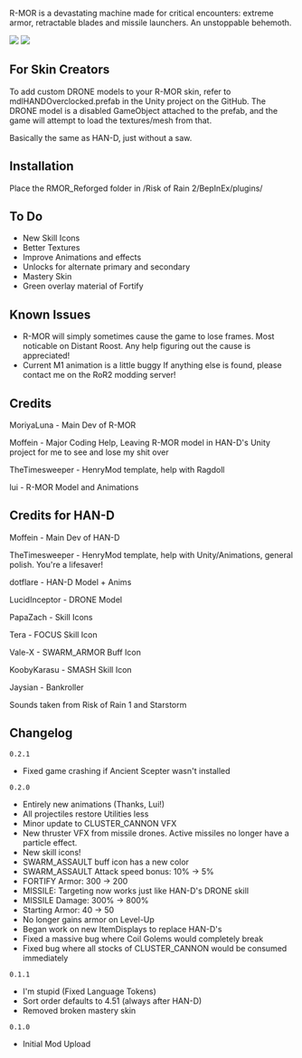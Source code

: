 R-MOR is a devastating machine made for critical encounters: extreme armor, retractable blades and missile launchers. An unstoppable behemoth.

[![](https://media.discordapp.net/attachments/739985285252775936/1057368556146262066/20221227023126_1.jpg?width=1202&height=676)]()
[![](https://media.discordapp.net/attachments/739985285252775936/1057368556146262066/20221227023126_1.jpg?width=1202&height=676)]()

## For Skin Creators

To add custom DRONE models to your R-MOR skin, refer to mdlHANDOverclocked.prefab in the Unity project on the GitHub. The DRONE model is a disabled GameObject attached to the prefab, and the game will attempt to load the textures/mesh from that.

Basically the same as HAN-D, just without a saw.

## Installation

Place the RMOR_Reforged folder in /Risk of Rain 2/BepInEx/plugins/  

## To Do
- New Skill Icons
- Better Textures
- Improve Animations and effects
- Unlocks for alternate primary and secondary
- Mastery Skin
- Green overlay material of Fortify

## Known Issues
- R-MOR will simply sometimes cause the game to lose frames. Most noticable on Distant Roost. Any help figuring out the cause is appreciated!
- Current M1 animation is a little buggy
If anything else is found, please contact me on the RoR2 modding server!

## Credits

MoriyaLuna - Main Dev of R-MOR

Moffein - Major Coding Help, Leaving R-MOR model in HAN-D's Unity project for me to see and lose my shit over

TheTimesweeper - HenryMod template, help with Ragdoll

lui - R-MOR Model and Animations

## Credits for HAN-D

Moffein - Main Dev of HAN-D

TheTimesweeper - HenryMod template, help with Unity/Animations, general polish. You're a lifesaver!

dotflare - HAN-D Model + Anims

LucidInceptor - DRONE Model

PapaZach - Skill Icons

Tera - FOCUS Skill Icon

Vale-X - SWARM_ARMOR Buff Icon

KoobyKarasu - SMASH Skill Icon

Jaysian - Bankroller

Sounds taken from Risk of Rain 1 and Starstorm

## Changelog

`0.2.1`
- Fixed game crashing if Ancient Scepter wasn't installed

`0.2.0`

- Entirely new animations (Thanks, Lui!)
- All projectiles restore Utilities less
- Minor update to CLUSTER_CANNON VFX
- New thruster VFX from missile drones. Active missiles no longer have a particle effect.
- New skill icons!
- SWARM_ASSAULT buff icon has a new color
- SWARM_ASSAULT Attack speed bonus: 10% -> 5%
- FORTIFY Armor: 300 -> 200
- MISSILE: Targeting now works just like HAN-D's DRONE skill
- MISSILE Damage: 300% -> 800%
- Starting Armor: 40 -> 50
- No longer gains armor on Level-Up
- Began work on new ItemDisplays to replace HAN-D's
- Fixed a massive bug where Coil Golems would completely break
- Fixed bug where all stocks of CLUSTER_CANNON would be consumed immediately

`0.1.1`

- I'm stupid (Fixed Language Tokens)
- Sort order defaults to 4.51 (always after HAN-D)
- Removed broken mastery skin

`0.1.0`

- Initial Mod Upload

